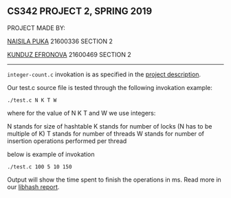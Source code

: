 CS342 PROJECT 2, SPRING 2019
---------------------------------------------------------------------------
PROJECT MADE BY:

[NAISILA PUKA](https://github.com/NaisilaPuka) 21600336 SECTION 2

[KUNDUZ EFRONOVA](https://github.com/efronovak) 21600469 SECTION 2

---------------------------------------------------------------------------

`integer-count.c` invokation is as specified in the [project description](https://github.com/NaisilaPuka/libhash/blob/master/doc/Project_Description.pdf).

Our test.c source file is tested through the following invokation example:
	
	./test.c N K T W

where for the value of N K T and W we use integers:

N stands for size of hashtable
K stands for number of locks (N has to be multiple of K)
T stands for number of threads
W stands for number of insertion operations performed per thread

below is example of invokation

	./test.c 100 5 10 150

Output will show the time spent to finish the operations in ms.
Read more in our [libhash report](https://github.com/NaisilaPuka/libhash/blob/master/doc/LibHash_Report.pdf).

